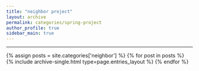 ```yaml
---
title: "neighbor project"
layout: archive
permalink: categories/spring-project
author_profile: true
sidebar_main: true
---
```


***

{% assign posts = site.categories['neighbor'] %}
{% for post in posts %} {% include archive-single.html type=page.entries_layout %} {% endfor %}
